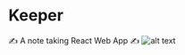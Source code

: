# Keeper
✍️ A note taking React Web App ✍️ 
![alt text](https://github.com/saikrishnadas/DrumKit/blob/main/Screenshot.png)
